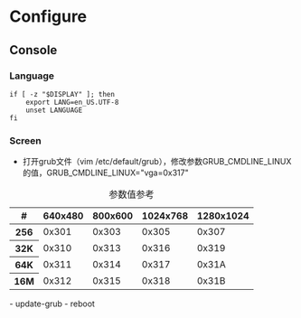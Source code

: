 # Configure

## Console

### Language

    if [ -z "$DISPLAY" ]; then
        export LANG=en_US.UTF-8
        unset LANGUAGE
    fi

### Screen

- 打开grub文件（vim /etc/default/grub），修改参数GRUB_CMDLINE_LINUX的值，GRUB_CMDLINE_LINUX="vga=0x317"
<table><caption>参数值参考</caption><thead><tr><th>#</th><th>640x480</th><th>800x600</th><th>1024x768</th><th>1280x1024</th></tr></thead><tbody><tr><th>256</th><td>0x301</td><td>0x303</td><td>0x305</td><td>0x307</td></tr><tr><th>32K</th><td>0x310</td><td>0x313</td><td>0x316</td><td>0x319</td></tr><tr><th>64K</th><td>0x311</td><td>0x314</td><td>0x317</td><td>0x31A</td></tr><tr><th>16M</th><td>0x312</td><td>0x315</td><td>0x318</td><td>0x31B</td></tr></tbody></table>
- update-grub
- reboot